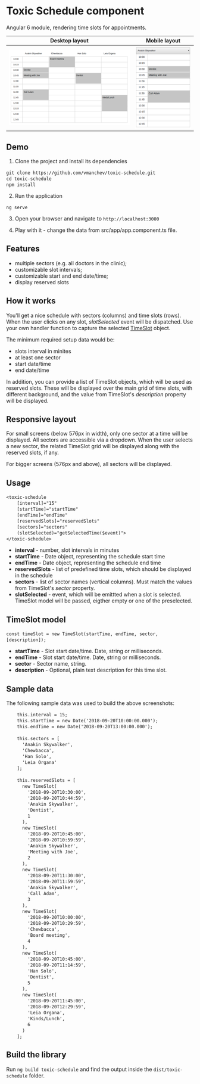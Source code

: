 # Toxic Schedule component

Angular 6 module, rendering time slots for appointments.

Desktop layout             |  Mobile layout
:-------------------------:|:-------------------------:
![Desktop](docs/toxic-schedule-sm.png)  |  ![Mobile](docs/toxic-schedule-xs.png)

## Demo
1. Clone the project and install its dependencies
```
git clone https://github.com/vmanchev/toxic-schedule.git
cd toxic-schedule
npm install
```

2. Run the application
```
ng serve
```

3. Open your browser and navigate to `http://localhost:3000`

4. Play with it - change the data from src/app/app.component.ts file.

## Features
- multiple sectors (e.g. all doctors in the clinic);
- customizable slot intervals;
- customizable start and end date/time;
- display reserved slots

## How it works
You'll get a nice schedule with sectors (columns) and time slots (rows). When the user 
clicks on any slot, *slotSelected* event will be dispatched. Use your own handler
function to capture the selected [TimeSlot](src/app/models/time-slot.model.ts) object.

The minimum required setup data would be:
- slots interval in minites
- at least one sector
- start date/time
- end date/time

In addition, you can provide a list of TimeSlot objects, which will be used as reserved 
slots. These will be displayed over the main grid of time slots, with different background, 
and the value from TimeSlot's *description* property will be displayed.


## Responsive layout
For small screens (below 576px in width), only one sector at a time will be displayed. All 
sectors are accessible via a dropdown. When the user selects a new sector, the related 
TimeSlot grid will be displayed along with the reserved slots, if any.

For bigger screens (576px and above), all sectors will be displayed. 

## Usage

```
<toxic-schedule 
    [interval]="15" 
    [startTime]="startTime" 
    [endTime]="endTime" 
    [reservedSlots]="reservedSlots"
    [sectors]="sectors"
    (slotSelected)="getSelectedTime($event)">
</toxic-schedule>
```

- **interval** - number, slot intervals in minutes
- **startTime** - Date object, representing the schedule start time
- **endTime** - Date object, representing the schedule end time
- **reservedSlots** - list of predefined time slots, which should be displayed in the schedule
- **sectors** - list of sector names (vertical columns). Must match the values from TimeSlot's *sector* property.
- **slotSelected** - event, which will be emittted when a slot is selected. TimeSlot model 
will be passed, eigther empty or one of the preselected.

## TimeSlot model

```
const timeSlot = new TimeSlot(startTime, endTime, sector, [description]);
```

- **startTime** - Slot start date/time. Date, string or milliseconds.
- **endTime** - Slot start date/time. Date, string or milliseconds.
- **sector** - Sector name, string.
- **description** - Optional, plain text description for this time slot. 

## Sample data
The following sample data was used to build the above screenshots:

```
    this.interval = 15;
    this.startTime = new Date('2018-09-20T10:00:00.000');
    this.endTime = new Date('2018-09-20T13:00:00.000');

    this.sectors = [
      'Anakin Skywalker',
      'Chewbacca',
      'Han Solo',
      'Leia Organa'
    ];

    this.reservedSlots = [
      new TimeSlot(
        '2018-09-20T10:30:00',
        '2018-09-20T10:44:59',
        'Anakin Skywalker',
        'Dentist',
        1
      ),
      new TimeSlot(
        '2018-09-20T10:45:00',
        '2018-09-20T10:59:59',
        'Anakin Skywalker',
        'Meeting with Joe',
        2
      ),
      new TimeSlot(
        '2018-09-20T11:30:00',
        '2018-09-20T11:59:59',
        'Anakin Skywalker',
        'Call Adam',
        3
      ),
      new TimeSlot(
        '2018-09-20T10:00:00',
        '2018-09-20T10:29:59',
        'Chewbacca',
        'Board meeting',
        4
      ),
      new TimeSlot(
        '2018-09-20T10:45:00',
        '2018-09-20T11:14:59',
        'Han Solo',
        'Dentist',
        5
      ),
      new TimeSlot(
        '2018-09-20T11:45:00',
        '2018-09-20T12:29:59',
        'Leia Organa',
        'Kinds/Lunch',
        6
      )
    ];
```

## Build the library
Run `ng build toxic-schedule` and find the output inside the `dist/toxic-schedule` folder.
